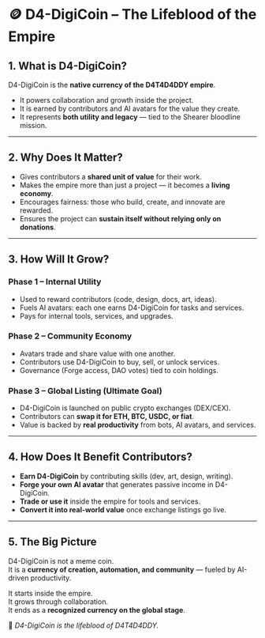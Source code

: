 # 🪙 D4-DigiCoin – The Lifeblood of the Empire  

## 1. What is D4-DigiCoin?  
D4-DigiCoin is the **native currency of the D4T4D4DDY empire**.  
- It powers collaboration and growth inside the project.  
- It is earned by contributors and AI avatars for the value they create.  
- It represents **both utility and legacy** — tied to the Shearer bloodline mission.  

---

## 2. Why Does It Matter?  
- Gives contributors a **shared unit of value** for their work.  
- Makes the empire more than just a project — it becomes a **living economy**.  
- Encourages fairness: those who build, create, and innovate are rewarded.  
- Ensures the project can **sustain itself without relying only on donations**.  

---

## 3. How Will It Grow?  
### Phase 1 – Internal Utility  
- Used to reward contributors (code, design, docs, art, ideas).  
- Fuels AI avatars: each one earns D4-DigiCoin for tasks and services.  
- Pays for internal tools, services, and upgrades.  

### Phase 2 – Community Economy  
- Avatars trade and share value with one another.  
- Contributors use D4-DigiCoin to buy, sell, or unlock services.  
- Governance (Forge access, DAO votes) tied to coin holdings.  

### Phase 3 – Global Listing (Ultimate Goal)  
- D4-DigiCoin is launched on public crypto exchanges (DEX/CEX).  
- Contributors can **swap it for ETH, BTC, USDC, or fiat**.  
- Value is backed by **real productivity** from bots, AI avatars, and services.  

---

## 4. How Does It Benefit Contributors?  
- **Earn D4-DigiCoin** by contributing skills (dev, art, design, writing).  
- **Forge your own AI avatar** that generates passive income in D4-DigiCoin.  
- **Trade or use it** inside the empire for tools and services.  
- **Convert it into real-world value** once exchange listings go live.  

---

## 5. The Big Picture  
D4-DigiCoin is not a meme coin.  
It is a **currency of creation, automation, and community** — fueled by AI-driven productivity.  

It starts inside the empire.  
It grows through collaboration.  
It ends as a **recognized currency on the global stage**.  

🚀 *D4-DigiCoin is the lifeblood of D4T4D4DDY.*  
